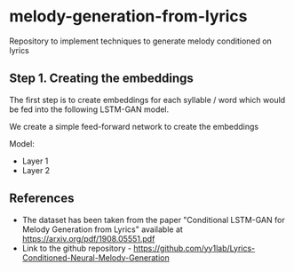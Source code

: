 # melody-generation-from-lyrics
Repository to implement techniques to generate melody conditioned on lyrics


## Step 1. Creating the embeddings
The first step is to create embeddings for each syllable / word which would be 
fed into the following LSTM-GAN model.

We create a simple feed-forward network to create the embeddings

Model:
- Layer 1
- Layer 2


## References
- The dataset has been taken from the paper "Conditional LSTM-GAN for Melody Generation from Lyrics" available at https://arxiv.org/pdf/1908.05551.pdf
- Link to the github repository - https://github.com/yy1lab/Lyrics-Conditioned-Neural-Melody-Generation
